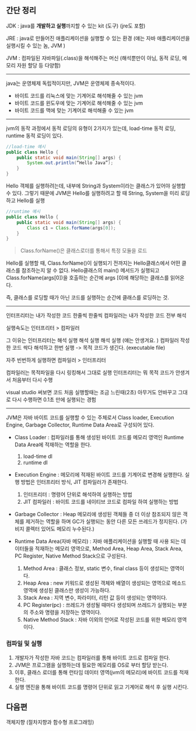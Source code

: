 ## 간단 정리
JDK : java를 **개발하고 실행**까지할 수 있는 kit (도구) (jre도 포함)

JRE : java로 만들어진 애플리케이션을 실행할 수 있는 환경 (얘는 자바 애플리케이션을 실행시킬 수 있는 놈, JVM )

JVM : 컴파일된 자바파일(.class)을 해석해주는 머신 (해석뿐만이 아님, 동적 로딩, 메모리 자원 할당 등 다양함)

---

java는 운영체제 독립적이지만, JVM은 운영체제 종속적이다.

- 바이트 코드를 리눅스에 맞는 기계어로 해석해줄 수 있는 jvm
- 바이트 코드를 윈도우에 맞는 기계어로 해석해줄 수 있는 jvm
- 바이트 코드를 맥에 맞는 기계어로 해석해줄 수 있는 jvm

---

jvm의 동작 과정에서 동적 로딩의 유형이 2가지가 있는데, load-time 동적 로딩, runtime 동적 로딩이 있다.


```java
//load-time 예시
public class Hello { 
	public static void main(String[] args) { 
		System.out.println(“Hello Java”);  
	}  
} 
```
Hello 객체를 실행하려는데, 내부에 String과 System이라는 클래스가 있어야 실행할 수 있다.
그렇기 때문에 JVM은 Hello를 실행하려고 할 때 String, System을 미리 로딩하고 Hello를 실행


```java
//runtime 예시
public class Hello {  
	public static void main(String[] args) {  
		Class c1 = Class.forName(args[0]); 
	}  
} 
```
> Class.forName()은 클래스로더를 통해서 특정 모듈을 로드

Hello를 실행할 때, Class.forName()이 실행되기 전까지는 Hello클래스에서 어떤 클래스를 참조하는지 알 수 없다.
Hello클래스의 main() 메서드가 실행되고 Class.forName(args[0])을 호출하는 순간에 args [0]에 해당하는 클래스를 읽어온다.

즉, 클래스를 로딩할 때가 아닌 코드를 실행하는 순간에 클래스를 로딩하는 것.

---

인터프리터는 내가 작성한 코드 한줄씩 한줄씩
컴파일러는 내가 작성한 코드 전부 해석

실행속도는 인터프리터 > 컴파일러

그 이유는 인터프리터는 해석 실행 해석 실행 해석 실행 (얘는 안생겨요. )
컴파일러 작성한 코드 싹다 해석하고 한번 실행 -> 목적 코드가 생긴다. (executable file)

자주 빈번하게 실행하면 컴파일러 > 인터프리터

컴파일러는 목적파일을 다시 링킹해서 그대로 실행
인터프리터는 뭐 목적 코드가 안생겨서 처음부터 다시 수행

visual studio 써보면 코드 처음 실행할때는 조금 느린때(2초) 아무거도 안바꾸고 그대로 다시 수행하면 0.1초 만에 실행되는 경험

---

JVM은 자바 바이트 코드를 실행할 수 있는 주체로서 Class loader, Execution Engine, Garbage Collector, Runtime Data Area로 구성되어 있다.

- Class Loader : 컴파일러를 통해 생성된 바이트 코드를 메모리 영역인 Runtime Data Area에 적재하는 역할을 한다.
  1. load-time dl
  2. runtime dl
  
- Execution Engine : 메모리에 적재된 바이트 코드를 기계어로 변경해 실행한다. 실행 방법은 인터프리터 방식, JIT 컴파일러가 존재한다.
    1. 인터프리터 : 명령어 단위로 해석하여 실행하는 방법
    2. JIT 컴파일러 : 바이트 코드를 네이티브 코드로 컴파일 하여 실행하는 방법
    
- Garbage Collector : Heap 메모리에 생성된 객체들 중 더 이상 참조되지 않은 객체를 제거하는 역할을 하며 GC가 실행되는 동안 다른 모든 쓰레드가 정지된다. 
(가비지 콜렉터 있어도 메모리 누수된다.)

- Runtime Data Area(자바 메모리) : 자바 애플리케이션을 실행할 때 사용 되는 데이터들을 적재하는 메모리 영역으로, Method Area, Heap Area, Stack Area, PC Register, Native Method Stack으로 구성된다.
    1. Method Area : 클래스 정보, static 변수, final class 등이 생성되는 영역이다.
    2. Heap Area : new 키워드로 생성된 객체와 배열이 생성되는 영역으로 메소드 영역에 생성된 클래스만 생성이 가능하다.
    3. Stack Area : 지역 변수, 파라미터, 리턴 값 등이 생성되는 영역이다.
    4. PC Register(pc) : 쓰레드가 생성될 때마다 생성되며 쓰레드가 실행되는 부분의 주소와 명령을 저장하는 영역이다.
    5. Native Method Stack : 자바 이외의 언어로 작성된 코드를 위한 메모리 영역이다.

### 컴파일 및 실행

1. 개발자가 작성한 자바 코드는 컴파일러를 통해 바이트 코드로 컴파일 한다.
2. JVM은 프로그램을 실행하는데 필요한 메모리를 OS로 부터 할당 받는다.
3. 이후, 클래스 로더를 통해 런타임 데이터 영역(jvm의 메모리)에 바이트 코드를 적재한다.
4. 실행 엔진을 통해 바이트 코드를 명령어 단위로 읽고 기계어로 해석 후 실행 시킨다.


## 다음편
객체지향 (절차지향과 함수형 프로그래밍)
